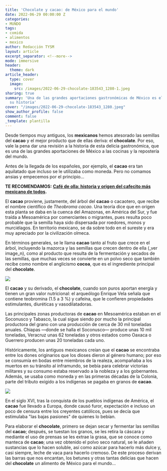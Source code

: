 ```yaml
---
title: 'Chocolate y cacao: de México para el mundo'
date: 2022-06-29 00:00:00 Z
categories:
- MUNDO
tags:
- comida
- alimentos
- mexico
author: Redacción TYSM
layout: article
excerpt_separator: <!--more-->
mode: immersive
header:
  theme: dark
article_header:
  type: cover
  image:
    src: /images/2022-06-29-chocolate-183543_1280-1.jpeg
sharing: true
summary: 'Una de las grandes aportaciones gastronómicas de México es el cacao: conoce
  su historia'
cover: "/images/2022-06-29-chocolate-183543_1280.jpeg"
show_author_profile: false
comment: false
_template: plantilla
---
```







Desde tiempos muy antiguos, los **mexicanos** hemos atesorado las semillas del **cacao** y el mejor producto que de ellas deriva: el **chocolate**. Por eso, vale la pena dar una revisión a la historia de esta delicia gastronómica, que es una de las grandes aportaciones de México a las cocinas y la repostería del mundo.

Antes de la llegada de los españoles, por ejemplo, el **cacao** era tan aquilatado que incluso se le utilizaba como moneda. Pero no comamos ansias y empecemos por el principio…

**TE RECOMENDAMOS:** [**Café de olla: historia y origen del cafecito más mexicano de todos**](https://blog.tonoysumariachi.com/gastronomia/2022/08/22/cafe-de-olla-historia-y-origen-del-cafecito-mas-mexicano-de-todos.html)**.**

El **cacao** proviene, justamente, del árbol del **cacao** o cacaotero, que recibe el nombre científico de _Theobroma cacao_. Una teoría dice que en origen esta planta se daba en la cuenca del Amazonas, en América del Sur, y fue traída a Mesoamérica por comerciantes o migrantes, pues resulta poco probable que la semilla haya sido dispersada por roedores, monos y murciélagos. En territorio mexicano, se da sobre todo en el sureste y era muy apreciado por la civilización olmeca.

En términos generales, se le llama **cacao** tanto al fruto que crece en el árbol, incluyendo la mazorca y las semillas que crecen dentro de ella (\_ver image_n), como al producto que resulta de la fermentación y secados de las semillas, que muchas veces se convierte en un polvo seco que también recibe como nombre el anglicismo **cocoa**, que es el ingrediente principal del **chocolate**.

![](https://upload.wikimedia.org/wikipedia/commons/thumb/0/01/Cacao-pod-k4636-14.jpg/1024px-Cacao-pod-k4636-14.jpg)

El **cacao** y su derivado, el **chocolate**, cuando son puros aportan energía y tienen un gran valor nutricional: el arqueólogo Enrique Vela señala que contiene teobromina (1.5 a 3 %) y cafeína, que le confieren propiedades estimulantes, diuréticas y vasodilatadoras.

Las principales zonas productoras de **cacao** en Mesoamérica estaban en el Soconusco y Tabasco, la cual sigue siendo por mucho la principal productora del grano con una producción de cerca de 30 mil toneladas anuales. Chiapas —donde se halla el Soconusco— produce unas 10 mil toneladas, Veracruz unas 62 toneladas y otros estados como Oaxaca o Guerrero producen unas 20 toneladas cada uno.

Históricamente, los antiguos mexicanos creían que el **cacao** se encontraba entre los dones originarios que los dioses dieron al género humano; por eso se consumía en bodas entre miembros de la realeza, acompañaba a los muertos en su tránsito al inframundo, se bebía para celebrar victorias militares y su consumo estaba reservado a la nobleza y a los gobernantes. Además, se usaba como moneda y en las primeras décadas de la Colonia, parte del tributo exigido a los indígenas se pagaba en granos de **cacao**.

![](https://upload.wikimedia.org/wikipedia/commons/thumb/5/5a/Matadecacao.jpg/682px-Matadecacao.jpg)

En el siglo XVI, tras la conquista de los pueblos indígenas de América, el **cacao** fue llevado a Europa, donde causó furor, expectación e incluso un poco de censura entre los creyentes católicos, pues se decía que estimulaba "las bajas pasiones" de quienes lo bebían.

Para elaborar el **chocolate**, primero se dejan secar y fermentar las semillas del **cacao**; después, se tuestan los granos, se les retira la cáscara y mediante el uso de prensas se les extrae la grasa, que se conoce como manteca de **cacao**; una vez obtenido el polvo seco natural, se le añaden sustancias que lo hacen soluble, así como azúcar para hacerlo más dulce y, casi siempre, leche de vaca para hacerlo cremoso. De este proceso derivan las barras que nos encantan, los betunes y otras tantas delicias que hacen del **chocolate** un alimento de México para el mundo…
